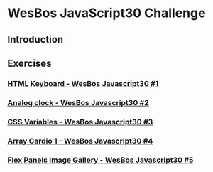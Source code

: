 # WesBos JavaScript30 Challenge

## Introduction

## Exercises

### [HTML Keyboard - WesBos Javascript30 #1](http://codepen.io/davidlampon/pen/LxRXzQ)
### [Analog clock - WesBos Javascript30 #2](http://codepen.io/davidlampon/pen/apmYvJ)
### [CSS Variables - WesBos Javascript30 #3](http://codepen.io/davidlampon/pen/XpjOEW)
### [Array Cardio 1 - WesBos Javascript30 #4](http://codepen.io/davidlampon/pen/OWbzVL)
### [Flex Panels Image Gallery - WesBos Javascript30 #5](http://codepen.io/davidlampon/pen/JEgJXw)
